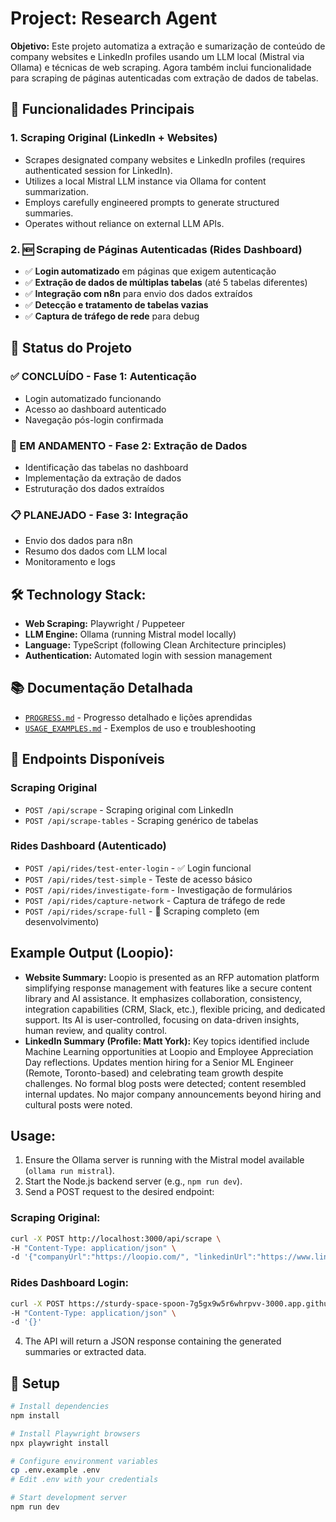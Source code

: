 # Project: Research Agent

**Objetivo:**
Este projeto automatiza a extração e sumarização de conteúdo de company websites e LinkedIn profiles usando um LLM local (Mistral via Ollama) e técnicas de web scraping. Agora também inclui funcionalidade para scraping de páginas autenticadas com extração de dados de tabelas.

## 🎯 Funcionalidades Principais

### 1. Scraping Original (LinkedIn + Websites)
* Scrapes designated company websites e LinkedIn profiles (requires authenticated session for LinkedIn).
* Utilizes a local Mistral LLM instance via Ollama for content summarization.
* Employs carefully engineered prompts to generate structured summaries.
* Operates without reliance on external LLM APIs.

### 2. 🆕 Scraping de Páginas Autenticadas (Rides Dashboard)
* ✅ **Login automatizado** em páginas que exigem autenticação
* ✅ **Extração de dados de múltiplas tabelas** (até 5 tabelas diferentes)
* ✅ **Integração com n8n** para envio dos dados extraídos
* ✅ **Detecção e tratamento de tabelas vazias**
* ✅ **Captura de tráfego de rede** para debug

## 🚀 Status do Projeto

### ✅ CONCLUÍDO - Fase 1: Autenticação
- Login automatizado funcionando
- Acesso ao dashboard autenticado
- Navegação pós-login confirmada

### 🔄 EM ANDAMENTO - Fase 2: Extração de Dados
- Identificação das tabelas no dashboard
- Implementação da extração de dados
- Estruturação dos dados extraídos

### 📋 PLANEJADO - Fase 3: Integração
- Envio dos dados para n8n
- Resumo dos dados com LLM local
- Monitoramento e logs

## 🛠️ **Technology Stack:**
* **Web Scraping:** Playwright / Puppeteer
* **LLM Engine:** Ollama (running Mistral model locally)
* **Language:** TypeScript (following Clean Architecture principles)
* **Authentication:** Automated login with session management

## 📚 Documentação Detalhada

- [`PROGRESS.md`](PROGRESS.md) - Progresso detalhado e lições aprendidas
- [`USAGE_EXAMPLES.md`](USAGE_EXAMPLES.md) - Exemplos de uso e troubleshooting

## 🎯 Endpoints Disponíveis

### Scraping Original
- `POST /api/scrape` - Scraping original com LinkedIn
- `POST /api/scrape-tables` - Scraping genérico de tabelas

### Rides Dashboard (Autenticado)
- `POST /api/rides/test-enter-login` - ✅ Login funcional
- `POST /api/rides/test-simple` - Teste de acesso básico
- `POST /api/rides/investigate-form` - Investigação de formulários
- `POST /api/rides/capture-network` - Captura de tráfego de rede
- `POST /api/rides/scrape-full` - 🔄 Scraping completo (em desenvolvimento)

## **Example Output (Loopio):**

* **Website Summary:** Loopio is presented as an RFP automation platform simplifying response management with features like a secure content library and AI assistance. It emphasizes collaboration, consistency, integration capabilities (CRM, Slack, etc.), flexible pricing, and dedicated support. Its AI is user-controlled, focusing on data-driven insights, human review, and quality control.
* **LinkedIn Summary (Profile: Matt York):** Key topics identified include Machine Learning opportunities at Loopio and Employee Appreciation Day reflections. Updates mention hiring for a Senior ML Engineer (Remote, Toronto-based) and celebrating team growth despite challenges. No formal blog posts were detected; content resembled internal updates. No major company announcements beyond hiring and cultural posts were noted.

## **Usage:**
1.  Ensure the Ollama server is running with the Mistral model available (`ollama run mistral`).
2.  Start the Node.js backend server (e.g., `npm run dev`).
3.  Send a POST request to the desired endpoint:

### Scraping Original:
```bash
curl -X POST http://localhost:3000/api/scrape \
-H "Content-Type: application/json" \
-d '{"companyUrl":"https://loopio.com/", "linkedinUrl":"https://www.linkedin.com/in/myork/"}'
```

### Rides Dashboard Login:
```bash
curl -X POST https://sturdy-space-spoon-7g5gx9w5r6whrpvv-3000.app.github.dev/api/rides/test-enter-login \
-H "Content-Type: application/json" \
-d '{}'
```

4.  The API will return a JSON response containing the generated summaries or extracted data.

## 🔧 Setup

```bash
# Install dependencies
npm install

# Install Playwright browsers
npx playwright install

# Configure environment variables
cp .env.example .env
# Edit .env with your credentials

# Start development server
npm run dev
```
